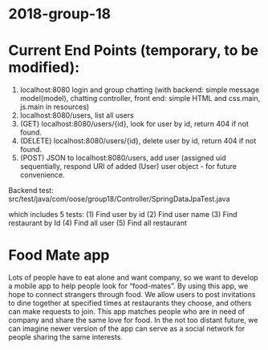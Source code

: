 # 2018-group-18
# Current End Points (temporary, to be modified):
  1. localhost:8080  login and group chatting (with backend: simple message model(model), chatting controller,  front end: simple HTML and css.main, js.main in resources)
  2. localhost:8080/users,  list all users
  3. (GET) localhost:8080/users/{id}, look for user by id, return 404 if not found.
  4. (DELETE) localhost:8080/users/{id}, delete user by id, return 404 if not found.
  5. (POST) JSON to localhost:8080/users, add user (assigned uid sequentially, respond URI of added (User) user object - for future convenience.
  
  Backend test:
  src/test/java/com/oose/group18/Controller/SpringDataJpaTest.java
  
  which includes 5 tests:
  (1)    Find user by id
  (2)    Find user name
  (3)    Find restaurant by Id
  (4)    Find all user
  (5)    Find all restaurant


# Food Mate app

Lots of people have to eat alone and want company, so we want to develop a mobile app to help people look for “food-mates”. By using this app, we hope to connect strangers through food. We allow users to post invitations to dine together at specified times at restaurants they choose, and others can make requests to join. This app matches people who are in need of company and share the same love for food. In the not too distant future, we can imagine newer version of the app can serve as a social network for people sharing the same interests.

